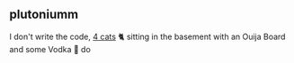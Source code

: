 ## plutoniumm
I don't write the code, [4 cats](https://manav.ch) 🐈‍ sitting in the basement with an Ouija Board and some Vodka 🍾 do
